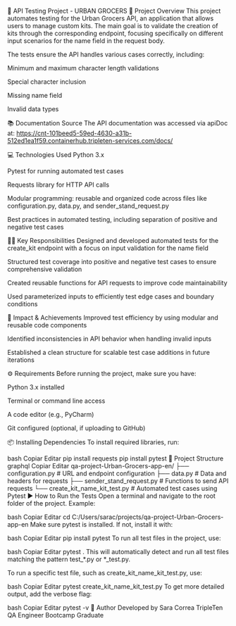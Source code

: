 🛒 API Testing Project - URBAN GROCERS
🚀 Project Overview
This project automates testing for the Urban Grocers API, an application that allows users to manage custom kits.
The main goal is to validate the creation of kits through the corresponding endpoint, focusing specifically on different input scenarios for the name field in the request body.

The tests ensure the API handles various cases correctly, including:

Minimum and maximum character length validations

Special character inclusion

Missing name field

Invalid data types

📚 Documentation Source
The API documentation was accessed via apiDoc at:
https://cnt-101beed5-59ed-4630-a31b-512ed1ea1f59.containerhub.tripleten-services.com/docs/

💻 Technologies Used
Python 3.x

Pytest for running automated test cases

Requests library for HTTP API calls

Modular programming: reusable and organized code across files like configuration.py, data.py, and sender_stand_request.py

Best practices in automated testing, including separation of positive and negative test cases

👩‍💼 Key Responsibilities
Designed and developed automated tests for the create_kit endpoint with a focus on input validation for the name field

Structured test coverage into positive and negative test cases to ensure comprehensive validation

Created reusable functions for API requests to improve code maintainability

Used parameterized inputs to efficiently test edge cases and boundary conditions

🚀 Impact & Achievements
Improved test efficiency by using modular and reusable code components

Identified inconsistencies in API behavior when handling invalid inputs

Established a clean structure for scalable test case additions in future iterations

⚙️ Requirements
Before running the project, make sure you have:

Python 3.x installed

Terminal or command line access

A code editor (e.g., PyCharm)

Git configured (optional, if uploading to GitHub)

📦 Installing Dependencies
To install required libraries, run:

bash
Copiar
Editar
pip install requests
pip install pytest
📁 Project Structure
graphql
Copiar
Editar
qa-project-Urban-Grocers-app-en/
├── configuration.py             # URL and endpoint configuration
├── data.py                      # Data and headers for requests
├── sender_stand_request.py      # Functions to send API requests
└── create_kit_name_kit_test.py  # Automated test cases using Pytest
▶️ How to Run the Tests
Open a terminal and navigate to the root folder of the project. Example:

bash
Copiar
Editar
cd C:/Users/sarac/projects/qa-project-Urban-Grocers-app-en
Make sure pytest is installed. If not, install it with:

bash
Copiar
Editar
pip install pytest
To run all test files in the project, use:

bash
Copiar
Editar
pytest .
This will automatically detect and run all test files matching the pattern test_*.py or *_test.py.

To run a specific test file, such as create_kit_name_kit_test.py, use:

bash
Copiar
Editar
pytest create_kit_name_kit_test.py
To get more detailed output, add the verbose flag:

bash
Copiar
Editar
pytest -v
👤 Author
Developed by Sara Correa
TripleTen QA Engineer Bootcamp Graduate
